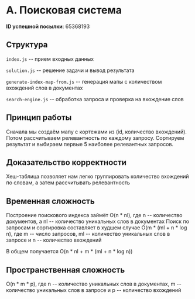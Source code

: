 # A. Поисковая система

**ID успешной посылки**: 65368193

## Структура

`index.js` -- прием входных данных

`solution.js` -- решение задачи и вывод результата

`generate-index-map-from.js` -- генерация мапы с количеством вхождений слов в документах

`search-engine.js` -- обработка запроса и проверка на вхождение слов

## Принцип работы
Сначала мы создаём мапу с кортежами из (id, количество вхождений). 
Потом рассчитываем релевантность по каждому запросу.
Сортируем результат и выбираем первые 5 наиболее релевантных запросов.

## Доказательство корректности
Хеш-таблица позволяет нам легко группировать количество вхождений по словам, а затем рассчитывать релевантность

## Временная сложность
Построение поискового индекса займёт O(n * nl), где n -- количество документов, а nl -- количество уникальных слов в документах
Поиск по запросам и сортировка составляет в худшем случае O(m * (ml + n * log n), где m -- число запросов, ml -- количество уникальных слов в запросе и n -- количество вхождений

В общем получается O(n * nl + m * (ml + n * log n))

## Пространственная сложность
O(n * m * p), где n -- количество уникальных слов в документах, m -- количество уникальных слов в запросе и p -- количество вхождений
